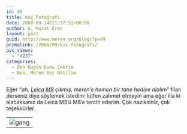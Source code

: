 ```yaml
---
id: 99
title: Kuş Fotoğrafı
date: 2008-09-14T21:37:51+00:00
author: A. Murat Eren
layout: post
guid: http://www.meren.org/blog/?p=99
permalink: /2008/09/kus-fotografi/
pvc_views:
  - "4237"
categories:
  - Ben Bugün Bunu Çektim
  - Ben, Meren Bey Nasılım
---
```

Eğer &#8220;_ah, [Leica M8](http://en.wikipedia.org/wiki/Leica_M8) çıkmış, meren&#8217;e hemen bir tane hediye alalım_&#8221; filan derseniz diye söylemek istedim: lütfen zahmet etmeyin ama eğer illa ki alacaksanız da Leica M3&#8217;ü M8&#8217;e tercih ederim. Çok naziksiniz, çok teşekkürler.

<table border="0" width="100%">
  <tr>
    <td align="center">
      <img title="12/07, New York" src="http://lh4.ggpht.com/a.murat.eren/SM3S1w4jKoI/AAAAAAAADs0/7UPxtlXjGhg/s800/The_Bird__by_evreniz.jpg" alt="gang" />
    </td>
  </tr>
</table>